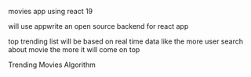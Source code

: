 movies app using react 19

will use appwrite an open source backend for react app

top trending list will be based on real time data like the more user search about movie the more it will come on top

 Trending Movies Algorithm